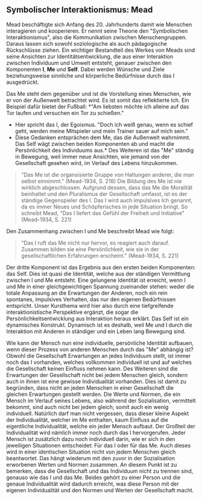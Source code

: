 ## Symbolischer Interaktionismus: Mead

Mead beschäftigte sich Anfang des 20. Jahrhunderts damit wie Menschen interagieren und kooperieren.
Er nennt seine Theorie den "Symbolischen Interaktionismus", also die Kommunikation zwischen Menschengruppen.
Daraus lassen sich sowohl soziologische als auch pädagogische Rückschlüsse ziehen.
Ein wichtiger Bestandteil des Werkes von Meads sind seine Ansichten zur Identitätsentwicklung, die aus einer Interaktion zwischen Individuum und Umwelt entsteht, genauer zwischen den Komponenten **I**, **Me** und **Self**.
Dabei werden Wünsche und Ziele beziehungsweise sinnliche und körperliche Bedürfnisse durch das I ausgedrückt.

Das Me steht dem gegenüber und ist die Vorstellung eines Menschen, wie er von der Außenwelt betrachtet wird.
Es ist somit das reflektierte Ich.
Ein Beispiel dafür bietet der Fußball:
*"Am liebsten möchte ich alleine auf das Tor laufen und versuchen ein Tor zu schießen."
- Hier spricht das I, der Egoismus.
"Doch ich weiß genau, wenn es schief geht, werden meine Mitspieler und mein Trainer sauer auf mich sein."
- Diese Gedanken entsprächen dem Me, das die Außenwelt wahrnimmt.
Das Self wägt zwischen beiden Komponenten ab und macht die Persönlichkeit des Individuums aus.*
Des Weiteren ist das "Me" ständig in Bewegung, weil immer neue Ansichten, wie jemand von der Gesellschaft gesehen wird, im Verlauf des Lebens hinzukommen.
>"Das Me ist die organsisierte Gruppe von Haltungen anderer, die man selbst einnimmt."
> (Mead-1934, S. 218)
Die Bildung des Me ist nie wirklich abgeschlossen.
Aufgrund dessen, dass das Me die Moralität beinhaltet und den Pluralismus der Gesellschaft umfasst, ist es der ständige Gegenspieler des I.
Das I wird auch impulsives Ich genannt, da es immer Neues und Schöpferisches in jede Situation bringt.
So schreibt Mead,
>"Das I liefert das Gefühl der Freiheit und Initiative" (Mead-1934, S. 221)

Den Zusammenhang zwischen I und Me beschreibt Mead wie folgt:
>"Das I ruft das Me nicht nur hervor, es reagiert auch darauf. Zusammen bilden sie eine Persönlichkeit, wie sie in der gesellschaftlichen Erfahrungen erscheint." (Mead-1934, S. 221)

Der dritte Komponent ist das Ergebnis aus den ersten beiden Komponenten: das Self.
Dies ist quasi die Identität, welche aus der ständigen Vermittlung zwischen I und Me entsteht.
Eine gelungene Identität ist erreicht, wenn I und Me in einer gleichgewichtigen Spannung zueinander stehen: weder die totale Anpassung an die Erwartungen der Anderen, noch ein rein spontanes, impulsives Verhalten, das nur den eigenen Bedürfnissen entspricht.
Unser Kursthema wird hier also durch eine tiefgreifende interaktionistische Perspektive ergänzt, die sogar die Persönlichkeitsentwicklung aus Interaktion heraus erklärt.
Das Self ist ein dynamisches Konstrukt.
Dynamisch ist es deshalb, weil Me und I durch die Interaktion mit Anderen in ständiger und ein Leben lang Bewegung sind.

Wie kann der Mensch nun eine individuelle, persönliche Identität aufbauen, wenn dieser Prozess von anderen Menschen durch das "Me" abhängig ist?
Obwohl die Gesellschaft Erwartungen an jedes Individuum stellt, ist immer noch das I vorhanden, welches vollkommen individuell ist und auf welches die Gesellschaft keinen Einfluss nehmen kann.
Des Weiteren sind die Erwartungen der Gesellschaft nicht bei jedem Menschen gleich, sondern auch in ihnen ist eine gewisse Individualität vorhanden.
Dies ist damit zu begründen, dass nicht an jeden Menschen in einer Gesellschaft die gleichen Erwartungen gestellt werden.
Die Werte und Normen, die ein Mensch im Verlauf seines Lebens, also während der Sozialisation, vermittelt bekommt, sind auch nicht bei jedem gleich; somit auch ein wenig individuell. 
Natürlich darf man nicht vergessen, dass dieser kleine Aspekt der Individualität, welcher im Me enthalten, kaum Einfluss auf die eigentliche Individualität, welche ein jeder Mensch aufbaut.
Der Großteil der Individualität wird nämlich immer noch durch das I hervorgerufen.
Jeder Mensch ist zusätzlich dazu noch individuell darin, wie er sich in den jeweiligen Situationen entscheidet: Für das I oder für das Me. Auch dieses wird in einer identischen Situation nicht von jedem Menschen gleich beantwortet. Das hängt wiederum mit den zuvor in der Sozialisation erworbenen Werten und Normen zusammen.
An diesem Punkt ist zu bemerken, dass die Gesellschaft und das Individuum nicht zu trennen sind, genauso wie das I und das Me.
Beides gehört zu einer Person und die genaue Individualität wird dadurch erreicht, was diese Person mit der eigenen Individualität und den Normen und Werten der Gesellschaft macht.
